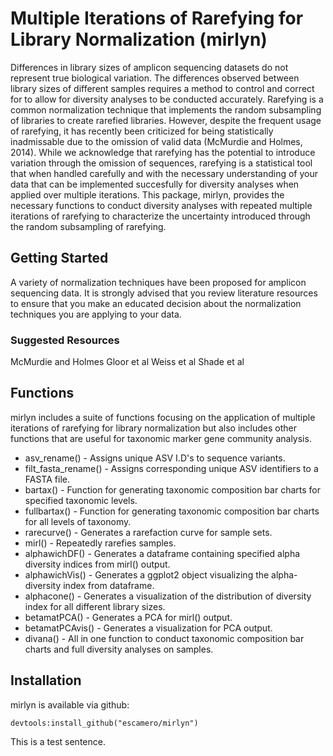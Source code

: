 # Multiple Iterations of Rarefying for Library Normalization (mirlyn)

Differences in library sizes of amplicon sequencing datasets do not represent true biological variation. The differences observed between library sizes of different samples requires a method to control and correct for to allow for diversity analyses to be conducted accurately. Rarefying is a common normalization technique that implements the random subsampling of libraries to create rarefied libraries.
However, despite the frequent usage of rarefying, it has recently been criticized for being statistically inadmissable due to the omission of valid data (McMurdie and Holmes, 2014). While we acknowledge that rarefying has the potential to introduce variation through the omission of sequences, rarefying is a statistical tool that when handled carefully and with the necessary understanding of your data
that can be implemented succesfully for diversity analyses when applied over multiple iterations. This package, mirlyn, provides the necessary functions to conduct diversity analyses with repeated multiple iterations of rarefying to characterize the uncertainty introduced through the random subsampling of rarefying.

## Getting Started

A variety of normalization techniques have been proposed for amplicon sequencing data. It is strongly advised that you review literature resources to ensure that you make an educated decision about the normalization techniques you are applying to your data. 

### Suggested Resources
McMurdie and Holmes
Gloor et al
Weiss et al
Shade et al

## Functions

mirlyn includes a suite of functions focusing on the application of multiple iterations of rarefying for library normalization but also includes other functions that are useful for taxonomic marker gene community analysis. 
- asv_rename() - Assigns unique ASV I.D's to sequence variants.
- filt_fasta_rename() - Assigns corresponding unique ASV identifiers to a FASTA file.
- bartax() - Function for generating taxonomic composition bar charts for specified taxonomic levels. 
- fullbartax() - Function for generating taxonomic composition bar charts for all levels of taxonomy. 
- rarecurve() - Generates a rarefaction curve for sample sets. 
- mirl() - Repeatedly rarefies samples. 
- alphawichDF() - Generates a dataframe containing specified alpha diversity indices from mirl() output.
- alphawichVis() - Generates a ggplot2 object visualizing the alpha-diversity index from dataframe. 
- alphacone() - Generates a visualization of the distribution of diversity index for all different library sizes. 
- betamatPCA() - Generates a PCA for mirl() output.
- betamatPCAvis() - Generates a visualization for PCA output.
- divana() - All in one function to conduct taxonomic composition bar charts and full diversity analyses on samples. 



## Installation

mirlyn is available via github:

```
devtools:install_github("escamero/mirlyn")
```

This is a test sentence.
